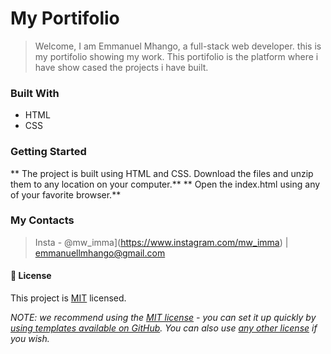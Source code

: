 # My Portifolio
> Welcome, I am Emmanuel Mhango, a full-stack web developer. this is my portifolio showing my work. This portifolio is the platform where i have show cased the projects i have built. 

### Built With

- HTML 
- CSS

####

### Getting Started

** The project is built using HTML and CSS. Download the files and unzip them to any location on your computer.**
** Open the index.html using any of your favorite browser.**


### My Contacts

> Insta - @mw_imma](https://www.instagram.com/mw_imma) | [emmanuellmhango@gmail.com](mailto://emmanuellmhango@gmail.com)


#### 📝 License

This project is [MIT](./LICENSE) licensed.

_NOTE: we recommend using the [MIT license](https://choosealicense.com/licenses/mit/) - you can set it up quickly by [using templates available on GitHub](https://docs.github.com/en/communities/setting-up-your-project-for-healthy-contributions/adding-a-license-to-a-repository). You can also use [any other license](https://choosealicense.com/licenses/) if you wish._